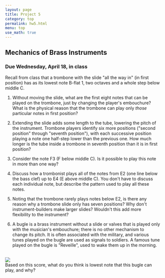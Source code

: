 ```yaml
---
layout: page
title: Project 5 
category: top
permalink: hw5.html
menu: top
use_math: true
---
```


## Mechanics of Brass Instruments 

### Due Wednesday, April 18, in class

Recall from class that a trombone with the slide "all the way in" (in first position) has as its lowest note B-flat 1, two octaves and a whole step below middle C.


1. Without moving the slide, what are the first eight notes that can be played on the trombone, just by changing the player's embouchure? What is the physical reason that the trombone can play only *those* particular notes in first position?

2. Extending the slide adds some length to the tube, lowering the pitch of the instrument. Trombone players identify six more positions ("second position" through "seventh position"),
with each successive position playing a note one half-step lower than the previous one. How much longer is the tube inside a trombone in seventh position than it is in first position?

3. Consider the note F3 (F below middle C). Is it possible to play this note in more than one way?

4. Discuss how a trombonist plays all of the notes from E2 (one line below the bass clef) up to E4 (E above middle C). You don't have to discuss each individual note, but describe the pattern used to play all these notes.

5. Noting that the trombone rarely plays notes below E2, is there any reason why a trombone slide only has seven positions? Why don't instrument-builders make larger slides? Wouldn't this add more flexibility to the instrument?

6. A bugle is a brass instrument without a slide or valves that is played only with the musician's embouchure; there is no other mechanism to change its pitch. It is often associated with the military, and various tunes played
on the bugle are used as signals to soldiers. A famous tune played on the bugle is "Reveille", used to wake them up in the morning.
<br>
<img src="http://www.music.army.mil/music/buglecalls/images/reveille.jpg">
<br>
Based on this score, what do you think is lowest note that this bugle can play, and why?


